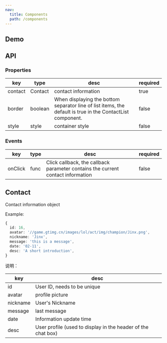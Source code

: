 ```yaml
---
nav:
  title: Components
  path: /components
---
```


## Demo

<code src="../../demo/DemoContactItem.tsx"></code>

## API

### Properties

| key     | type    | desc                                                       | required |
| ------- | ------- | ---------------------------------------------------------- | -------- |
| contact | Contact | contact information                                                 | true     |
| border  | boolean | When displaying the bottom separator line of list items, the default is true in the ContactList component. | false    |
| style   | style   | container style                                                   | false    |

### Events

| key     | type | desc                                 | required |
| ------- | ---- | ------------------------------------ | -------- |
| onClick | func | Click callback, the callback parameter contains the current contact information | false    |

## Contact

Contact information object

Example:

```typescript
{
  id: 16,
  avatar: '//game.gtimg.cn/images/lol/act/img/champion/Jinx.png',
  nickname: 'Jinx',
  message: 'this is a message',
  date: '02-11',
  desc: 'A short introduction',
}
```

说明：

| key      | desc                           |
| -------- | ------------------------------ |
| id       | User ID, needs to be unique             |
| avatar   | profile picture                       |
| nickname | User's Nickname                       |
| message  | last message                   |
| date     | Information update time                   |
| desc     | User profile (used to display in the header of the chat box) |
